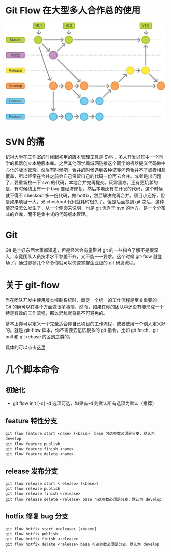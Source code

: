 # Git Flow 在大型多人合作总的使用

![git-flow](https://raw.githubusercontent.com/ManfredHu/manfredHu.github.io/master/images/git-flow.jpeg)

# SVN 的痛

记得大学在工作室的时候起初用的版本管理工具是 SVN，多人开发以其中一个同学的机器创立本地版本库。之后其他同学局域网链接这个同学的机器提交代码做中心化的版本管理。然后有时候吧，合并的时候遇到各种坑爹问题合并不了或者相互覆盖，所以经常在合并之前会自己保留自己的代码一份再去合并。或者是出问题了，要重新拉一下 svn 的代码，本地合并完再提交。灰常蛋疼。还有更坑爹的是，有时候线上有一个 bug 要经济修复，然后本地还有在开发的代码，这个时候就不得不 checkout 多一份代码，做 hotfix，然后解决完再合并。项目小还好，但是如果项目一大，光 checkout 代码就耗时很久了。但是后面换到 git 之后，这种情况没怎么发生了，从一个侧面来说明，也是 git 优秀于 svn 的地方，是一个分布式的仓库，而不是集中式的代码版本管理。

# Git

Git 是个好东西大家都知道，但是经常会有童鞋对 git 的一些指令了解不是很深入，毕竟团队人员技术水平参差不齐，又不能一一要求。这个时候 git-flow 就登场了，通过寥寥几个命令你就可以快速掌握企业级的 git 研发流程。

# 关于 git-flow

当在团队开发中使用版本控制系统时，商定一个统一的工作流程是至关重要的。Git 的确可以在各个方面做很多事情，然而，如果在你的团队中还没有能形成一个特定有效的工作流程，那么混乱就将是不可避免的。

基本上你可以定义一个完全适合你自己项目的工作流程，或者使用一个别人定义好的。就是 git-flow 脚本，你不需要去记忆很多的 git 指令，比如 git fetch、git pull 和 git rebase 的区别之类的。

具体的可以点击[这里](https://github.com/petervanderdoes/gitflow-avh)

# 几个脚本命令

## 初始化

- git flow init [-d] -d 选项可选，如果有-d 则默认所有选项为默认（推荐）

## feature 特性分支

```
git flow feature start <name> [<base>] base 可选参数必须是分支，默认为 develop
git flow feature publish
git flow feature finish <name>
git flow feature delete <name>
```

## release 发布分支

```
git flow release start <release> [<base>]
git flow release publish
git flow release finish <release>
git flow release delete <release> base 可选参数必须是分支，默认为 develop˙
```

## hotfix 修复 bug 分支

```
git flow hotfix start <release> [<base>]
git flow hotfix publish
git flow hotfix finish <release>
git flow hotfix delete <release> base 可选参数必须是分支，默认为 develop
```
